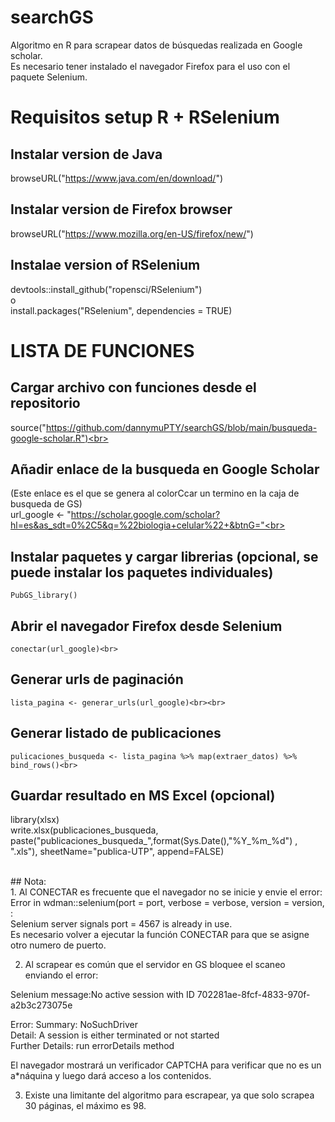 # searchGS
Algoritmo en R para scrapear datos de búsquedas realizada en Google scholar.<br>
Es necesario tener instalado el navegador Firefox para el uso con el paquete Selenium. <br>


# Requisitos setup R + RSelenium <br>

## Instalar version de Java <br>
browseURL("https://www.java.com/en/download/") <br>
  
## Instalar version de Firefox browser <br>
browseURL("https://www.mozilla.org/en-US/firefox/new/")  <br>

## Instalae version of RSelenium <br>
devtools::install_github("ropensci/RSelenium") <br>
o <br>
install.packages("RSelenium", dependencies = TRUE) <br>


# LISTA DE FUNCIONES  <br>

## Cargar archivo con funciones desde el repositorio <br>
source("https://github.com/dannymuPTY/searchGS/blob/main/busqueda-google-scholar.R")<br>

## Añadir enlace de la busqueda en Google Scholar <br>
(Este enlace es el que se genera al colorCcar un termino en la caja de busqueda de GS)<br>
url_google <- "https://scholar.google.com/scholar?hl=es&as_sdt=0%2C5&q=%22biologia+celular%22+&btnG="<br>

## Instalar paquetes y cargar librerias (opcional, se puede instalar los paquetes individuales)<br>
    PubGS_library()
  
## Abrir el navegador Firefox desde Selenium <br>
	conectar(url_google)<br>

## Generar urls de paginación<br>
	lista_pagina <- generar_urls(url_google)<br><br>

## Generar listado de publicaciones<br>
	pulicaciones_busqueda <- lista_pagina %>% map(extraer_datos) %>% bind_rows()<br>

## Guardar resultado en MS Excel (opcional)<br>
library(xlsx) <br>
write.xlsx(publicaciones_busqueda, paste("publicaciones_busqueda_",format(Sys.Date(),"%Y_%m_%d") , ".xls"),
           sheetName="publica-UTP", append=FALSE) <br>

<br>
## Nota: <br>
1. Al CONECTAR es frecuente que el navegador no se inicie y envie el error: <br>
Error in wdman::selenium(port = port, verbose = verbose, version = version,  :  <br>
  Selenium server signals port = 4567 is already in use.  <br>
  Es necesario volver a ejecutar la función  CONECTAR para que se asigne otro numero de puerto. <br>
  
 2. Al scrapear es común que el servidor en GS bloquee el scaneo enviando el error:<br>

Selenium message:No active session with ID 702281ae-8fcf-4833-970f-a2b3c273075e <br>

Error: 	 Summary: NoSuchDriver <br>
 	 Detail: A session is either terminated or not started <br>
	 Further Details: run errorDetails method <br>
     
 El navegador mostrará un verificador CAPTCHA para verificar que no es un a*náquina y luego dará acceso a los contenidos.
  
  3. Existe una limitante del algoritmo para escrapear, ya que solo scrapea 30 páginas, el máximo es 98.
